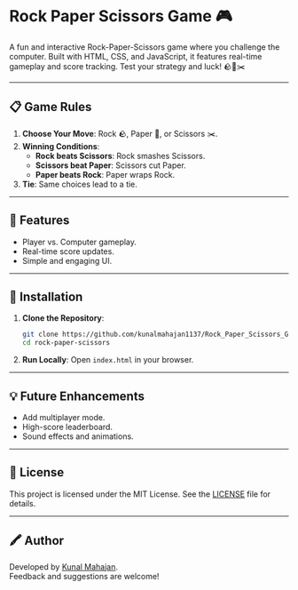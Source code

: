 # Rock Paper Scissors Game 🎮  

A fun and interactive Rock-Paper-Scissors game where you challenge the computer. Built with HTML, CSS, and JavaScript, it features real-time gameplay and score tracking. Test your strategy and luck! 🪨📄✂️  

---

## 📋 Game Rules  
1. **Choose Your Move**: Rock 🪨, Paper 📄, or Scissors ✂️.  
2. **Winning Conditions**:  
   - **Rock beats Scissors**: Rock smashes Scissors.  
   - **Scissors beat Paper**: Scissors cut Paper.  
   - **Paper beats Rock**: Paper wraps Rock.  
3. **Tie**: Same choices lead to a tie.  

---

## 🚀 Features  
- Player vs. Computer gameplay.  
- Real-time score updates.  
- Simple and engaging UI.  

---

## 📂 Installation  

1. **Clone the Repository**:  
   ```bash  
   git clone https://github.com/kunalmahajan1137/Rock_Paper_Scissors_Game.git  
   cd rock-paper-scissors  
   ```  

2. **Run Locally**: Open `index.html` in your browser.  

---

## 💡 Future Enhancements  
- Add multiplayer mode.  
- High-score leaderboard.  
- Sound effects and animations.  

---

## 🔄 License  

This project is licensed under the MIT License. See the [LICENSE](LICENSE) file for details.  

---

## 🖍️ Author  

Developed by [Kunal Mahajan](https://github.com/kunalmahajan1137).  
Feedback and suggestions are welcome!  
